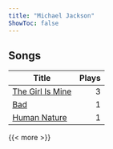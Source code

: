```yaml
---
title: "Michael Jackson"
ShowToc: false
---
```


## Songs
Title | Plays 
----- | -----: 
[The Girl Is Mine](/songs/the-girl-is-mine) | 3
[Bad](/songs/bad) | 1
[Human Nature](/songs/human-nature) | 1

{{< more >}}